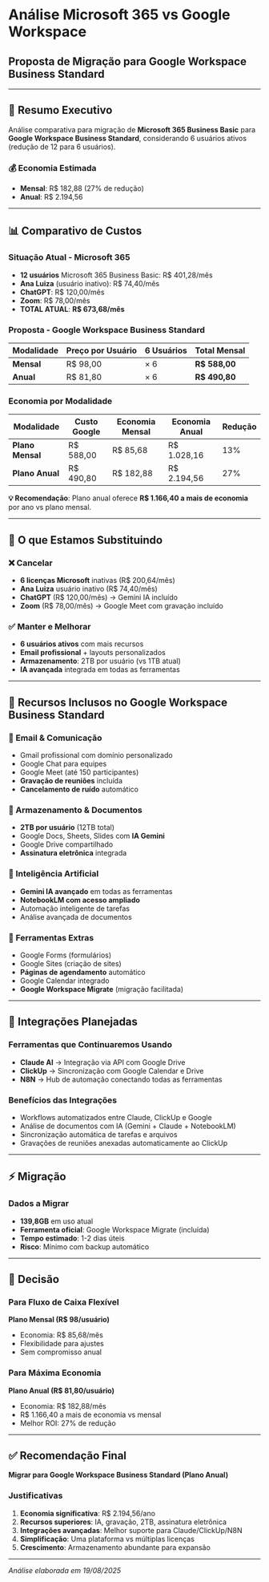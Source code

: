 # Análise Microsoft 365 vs Google Workspace
## Proposta de Migração para Google Workspace Business Standard

---

## 🎯 Resumo Executivo

Análise comparativa para migração de **Microsoft 365 Business Basic** para **Google Workspace Business Standard**, considerando 6 usuários ativos (redução de 12 para 6 usuários).

### 💰 Economia Estimada
- **Mensal**: R$ 182,88 (27% de redução)
- **Anual**: R$ 2.194,56

---

## 📊 Comparativo de Custos

### Situação Atual - Microsoft 365
- **12 usuários** Microsoft 365 Business Basic: R$ 401,28/mês
- **Ana Luiza** (usuário inativo): R$ 74,40/mês
- **ChatGPT**: R$ 120,00/mês
- **Zoom**: R$ 78,00/mês
- **TOTAL ATUAL**: **R$ 673,68/mês**

### Proposta - Google Workspace Business Standard

| Modalidade | Preço por Usuário | 6 Usuários | Total Mensal |
|------------|-------------------|------------|--------------|
| **Mensal** | R$ 98,00 | × 6 | **R$ 588,00** |
| **Anual** | R$ 81,80 | × 6 | **R$ 490,80** |

### Economia por Modalidade

| Modalidade | Custo Google | Economia Mensal | Economia Anual | Redução |
|------------|--------------|-----------------|----------------|---------|
| **Plano Mensal** | R$ 588,00 | R$ 85,68 | R$ 1.028,16 | 13% |
| **Plano Anual** | R$ 490,80 | R$ 182,88 | R$ 2.194,56 | 27% |

**💡 Recomendação**: Plano anual oferece **R$ 1.166,40 a mais de economia** por ano vs plano mensal.

---

## 🔄 O que Estamos Substituindo

### ❌ Cancelar
- **6 licenças Microsoft** inativas (R$ 200,64/mês)
- **Ana Luiza** usuário inativo (R$ 74,40/mês)
- **ChatGPT** (R$ 120,00/mês) → Gemini IA incluído
- **Zoom** (R$ 78,00/mês) → Google Meet com gravação incluído

### ✅ Manter e Melhorar
- **6 usuários ativos** com mais recursos
- **Email profissional** + layouts personalizados
- **Armazenamento**: 2TB por usuário (vs 1TB atual)
- **IA avançada** integrada em todas as ferramentas

---

## 🚀 Recursos Inclusos no Google Workspace Business Standard

### 📧 Email & Comunicação
- Gmail profissional com domínio personalizado
- Google Chat para equipes
- Google Meet (até 150 participantes)
- **Gravação de reuniões** incluída
- **Cancelamento de ruído** automático

### 📁 Armazenamento & Documentos
- **2TB por usuário** (12TB total)
- Google Docs, Sheets, Slides com **IA Gemini**
- Google Drive compartilhado
- **Assinatura eletrônica** integrada

### 🤖 Inteligência Artificial
- **Gemini IA avançado** em todas as ferramentas
- **NotebookLM com acesso ampliado**
- Automação inteligente de tarefas
- Análise avançada de documentos

### 🔧 Ferramentas Extras
- Google Forms (formulários)
- Google Sites (criação de sites)
- **Páginas de agendamento** automático
- Google Calendar integrado
- **Google Workspace Migrate** (migração facilitada)

---

## 🔗 Integrações Planejadas

### Ferramentas que Continuaremos Usando
- **Claude AI** → Integração via API com Google Drive
- **ClickUp** → Sincronização com Google Calendar e Drive
- **N8N** → Hub de automação conectando todas as ferramentas

### Benefícios das Integrações
- Workflows automatizados entre Claude, ClickUp e Google
- Análise de documentos com IA (Gemini + Claude + NotebookLM)
- Sincronização automática de tarefas e arquivos
- Gravações de reuniões anexadas automaticamente ao ClickUp

---

## ⚡ Migração

### Dados a Migrar
- **139,8GB** em uso atual
- **Ferramenta oficial**: Google Workspace Migrate (incluída)
- **Tempo estimado**: 1-2 dias úteis
- **Risco**: Mínimo com backup automático

---

## 🎯 Decisão

### Para Fluxo de Caixa Flexível
**Plano Mensal (R$ 98/usuário)**
- Economia: R$ 85,68/mês
- Flexibilidade para ajustes
- Sem compromisso anual

### Para Máxima Economia
**Plano Anual (R$ 81,80/usuário)**
- Economia: R$ 182,88/mês
- R$ 1.166,40 a mais de economia vs mensal
- Melhor ROI: 27% de redução

---

## ✅ Recomendação Final

**Migrar para Google Workspace Business Standard (Plano Anual)**

### Justificativas
1. **Economia significativa**: R$ 2.194,56/ano
2. **Recursos superiores**: IA, gravação, 2TB, assinatura eletrônica
3. **Integrações avançadas**: Melhor suporte para Claude/ClickUp/N8N
4. **Simplificação**: Uma plataforma vs múltiplas licenças
5. **Crescimento**: Armazenamento abundante para expansão

---

*Análise elaborada em 19/08/2025*